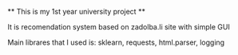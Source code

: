** This is my 1st year university project **

It is recomendation system based on zadolba.li site with simple GUI

Main librares that I used is: sklearn, requests, html.parser, logging
